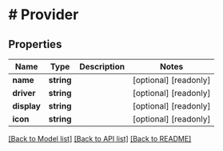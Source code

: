 # # Provider

## Properties

Name | Type | Description | Notes
------------ | ------------- | ------------- | -------------
**name** | **string** |  | [optional] [readonly]
**driver** | **string** |  | [optional] [readonly]
**display** | **string** |  | [optional] [readonly]
**icon** | **string** |  | [optional] [readonly]

[[Back to Model list]](../../README.md#models) [[Back to API list]](../../README.md#endpoints) [[Back to README]](../../README.md)
